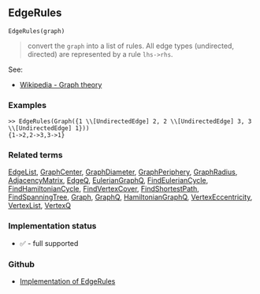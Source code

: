 ## EdgeRules

``` 
EdgeRules(graph)
```

> convert the `graph` into a list of rules. All edge types (undirected, directed) are represented by a rule `lhs->rhs`.

See:
* [Wikipedia - Graph theory](https://en.wikipedia.org/wiki/Graph_theory)

### Examples

```
>> EdgeRules(Graph({1 \\[UndirectedEdge] 2, 2 \\[UndirectedEdge] 3, 3 \\[UndirectedEdge] 1}))
{1->2,2->3,3->1}
```

### Related terms 
[EdgeList](EdgeList.md), [GraphCenter](GraphCenter.md), [GraphDiameter](GraphDiameter.md), [GraphPeriphery](GraphPeriphery.md), [GraphRadius](GraphRadius.md), [AdjacencyMatrix](AdjacencyMatrix.md), 
[EdgeQ](EdgeQ.md), [EulerianGraphQ](EulerianGraphQ.md), [FindEulerianCycle](FindEulerianCycle.md), [FindHamiltonianCycle](FindHamiltonianCycle.md), [FindVertexCover](FindVertexCover.md), [FindShortestPath](FindShortestPath.md), [FindSpanningTree](FindSpanningTree.md), [Graph](Graph.md), [GraphQ](GraphQ.md), [HamiltonianGraphQ](HamiltonianGraphQ.md), 
[VertexEccentricity](VertexEccentricity.md), [VertexList](VertexList.md), [VertexQ](VertexQ.md) 







### Implementation status

* &#x2705; - full supported

### Github

* [Implementation of EdgeRules](https://github.com/axkr/symja_android_library/blob/master/symja_android_library/matheclipse-core/src/main/java/org/matheclipse/core/builtin/GraphFunctions.java#L1177) 
